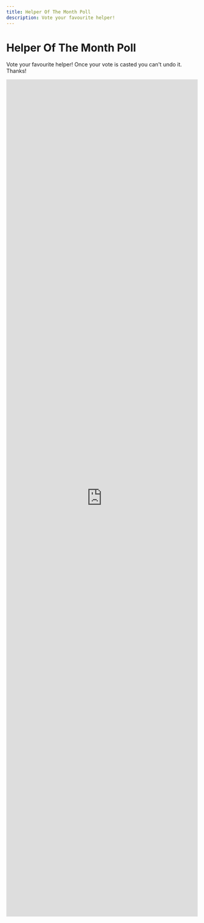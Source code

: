```yaml
---
title: Helper Of The Month Poll
description: Vote your favourite helper!
---
```


# Helper Of The Month Poll

Vote your favourite helper! Once your vote is casted you can't undo it. Thanks!

<div class="strawpoll-embed" id="strawpoll_7MZ0A8QA8yo" style="height: 2200px; max-width: 840px; width: 100%; margin: 0 auto; display: flex; flex-direction: column;"><iframe title="StrawPoll Embed" id="strawpoll_iframe_7MZ0A8QA8yo" src="https://strawpoll.com/embed/polls/7MZ0A8QA8yo" style="position: static; visibility: visible; display: block; width: 100%; flex-grow: 1;" frameborder="0" allowfullscreen allowtransparency>Loading...</iframe><script async src="https://cdn.strawpoll.com/dist/widgets.js" charset="utf-8"></script></div>
